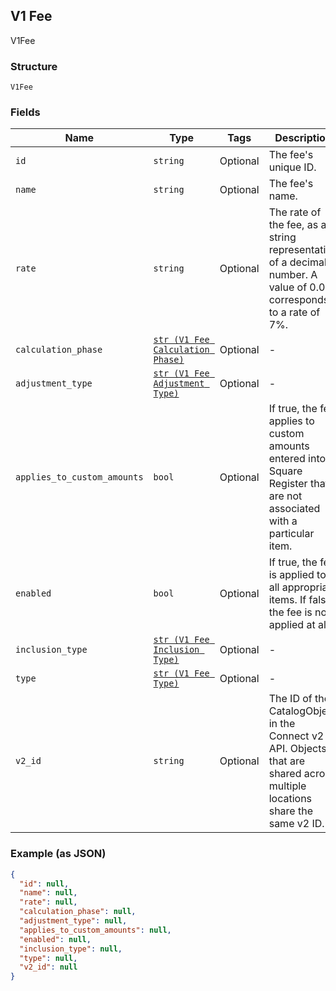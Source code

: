 ## V1 Fee

V1Fee

### Structure

`V1Fee`

### Fields

| Name | Type | Tags | Description |
|  --- | --- | --- | --- |
| `id` | `string` | Optional | The fee's unique ID. |
| `name` | `string` | Optional | The fee's name. |
| `rate` | `string` | Optional | The rate of the fee, as a string representation of a decimal number. A value of 0.07 corresponds to a rate of 7%. |
| `calculation_phase` | [`str (V1 Fee Calculation Phase)`](/doc/models/v1-fee-calculation-phase.md) | Optional | - |
| `adjustment_type` | [`str (V1 Fee Adjustment Type)`](/doc/models/v1-fee-adjustment-type.md) | Optional | - |
| `applies_to_custom_amounts` | `bool` | Optional | If true, the fee applies to custom amounts entered into Square Register that are not associated with a particular item. |
| `enabled` | `bool` | Optional | If true, the fee is applied to all appropriate items. If false, the fee is not applied at all. |
| `inclusion_type` | [`str (V1 Fee Inclusion Type)`](/doc/models/v1-fee-inclusion-type.md) | Optional | - |
| `type` | [`str (V1 Fee Type)`](/doc/models/v1-fee-type.md) | Optional | - |
| `v2_id` | `string` | Optional | The ID of the CatalogObject in the Connect v2 API. Objects that are shared across multiple locations share the same v2 ID. |

### Example (as JSON)

```json
{
  "id": null,
  "name": null,
  "rate": null,
  "calculation_phase": null,
  "adjustment_type": null,
  "applies_to_custom_amounts": null,
  "enabled": null,
  "inclusion_type": null,
  "type": null,
  "v2_id": null
}
```

